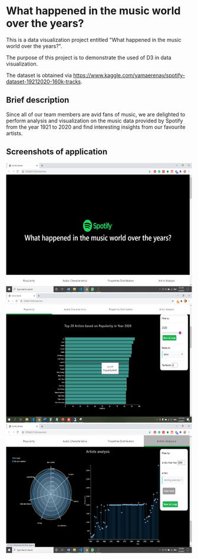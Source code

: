 # What happened in the music world over the years?
This is a data visualization project entitled "What happened in the music world over the years?".

The purpose of this project is to demonstrate the used of D3 in data visualization.

The dataset is obtained via https://www.kaggle.com/yamaerenay/spotify-dataset-19212020-160k-tracks.

## Brief description
Since all of our team members are avid fans of music, we are delighted to perform analysis and visualization on the music data provided by Spotify from the year 1921 to 2020 and find interesting insights from our favourite artists. 

## Screenshots of application
<img src='images/1.png' width=600 height=350>
<img src='images/2.png' width=600 height=350>
<img src='images/3.png' width=600 height=350>
